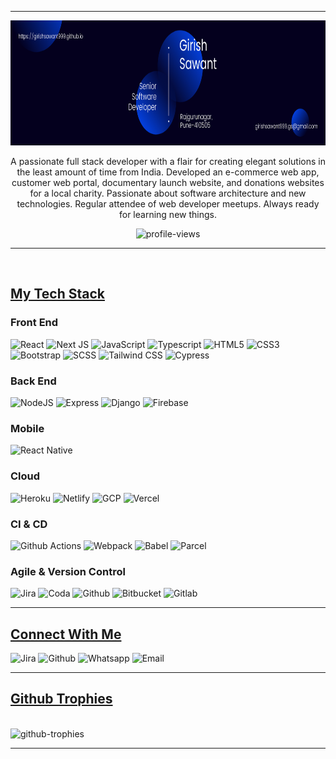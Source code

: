 <!-- <p align="center">
  <img src="./assets/images/hello.gif" alt="profile-welcome" height="350" />
</p> -->
<hr />

<p align="center">
  <img src="./assets/images/intro.png" alt="profile-welcome" height="200" />
</p>

<p align="center">
  A passionate full stack developer with a flair for creating elegant solutions
  in the least amount of time from India. Developed an e-commerce web app,
  customer web portal, documentary launch website, and donations websites for a
  local charity. Passionate about software architecture and new technologies.
  Regular attendee of web developer meetups. Always ready for learning new
  things.
</p>
<p align="center">
  <img
    src="https://komarev.com/ghpvc/?username=girishsawant999&label=Profile%20views&color=0e75b6&style=flat&co   lor=2c98f0"
    alt="profile-views"
  />
</p>

---

<br>

## **<u>My Tech Stack</u>**
### Front End

![React](https://img.shields.io/badge/react-%2320232a.svg?style=for-the-badge&logo=react&logoColor=%2361DAFB) ![Next JS](https://img.shields.io/badge/Next-black?style=for-the-badge&logo=next.js&logoColor=white) ![JavaScript](https://img.shields.io/badge/javascript-%23323330.svg?style=for-the-badge&logo=javascript&logoColor=%23F7DF1E) ![Typescript](https://img.shields.io/badge/typescript-%2320232a.svg?style=for-the-badge&logo=typescript&logoColor=%#3178C6) ![HTML5](https://img.shields.io/badge/html5-%23E34F26.svg?style=for-the-badge&logo=html5&logoColor=white) ![CSS3](https://img.shields.io/badge/css3-%231572B6.svg?style=for-the-badge&logo=css3&logoColor=white) ![Bootstrap](https://img.shields.io/badge/bootstrap-%2335495e.svg?style=for-the-badge&logo=bootstrap&logoColor=%234FC08D) ![SCSS](https://img.shields.io/badge/SCSS-%23323330.svg?style=for-the-badge&logo=SASS&logoColor=%CC6699) ![Tailwind CSS](https://img.shields.io/badge/tailwind%20css-%2335495e.svg?style=for-the-badge&logo=tailwindcss&logoColor=%234FC08D) ![Cypress](https://img.shields.io/badge/cypress-black.svg?style=for-the-badge&logo=cypress&logoColor=%#17202C)<br/>

### Back End

![NodeJS](https://img.shields.io/badge/node.js-6DA55F?style=for-the-badge&logo=node.js&logoColor=white) ![Express](https://img.shields.io/badge/express-%23CC0000.svg?style=for-the-badge&logo=express&logoColor=white) ![Django](https://img.shields.io/badge/django-%23323330.svg?style=for-the-badge&logo=django&logoColor=%092E20) ![Firebase](https://img.shields.io/badge/firebase-%23039BE5.svg?style=for-the-badge&logo=firebase) <br/>

### Mobile

![React Native](https://img.shields.io/badge/react_native-%2320232a.svg?style=for-the-badge&logo=react&logoColor=%2361DAFB) <br/>

### Cloud

![Heroku](https://img.shields.io/badge/heroku-%23430098.svg?style=for-the-badge&logo=heroku&logoColor=white) ![Netlify](https://img.shields.io/badge/netlify-%23CC0000.svg?style=for-the-badge&logo=netlify&logoColor=white) ![GCP](https://img.shields.io/badge/GCP-blue.svg?style=for-the-badge&logo=google-cloud&logoColor=white) ![Vercel](https://img.shields.io/badge/vercel-%23000000.svg?style=for-the-badge&logo=vercel&logoColor=white) <br/>

### CI & CD

![Github Actions](https://img.shields.io/badge/github%20actions-%23323330.svg?style=for-the-badge&logo=github-actions&logoColor=%#2088FF)
![Webpack](https://img.shields.io/badge/webpack-%238DD6F9.svg?style=for-the-badge&logo=webpack&logoColor=black) ![Babel](https://img.shields.io/badge/babel-%23F7DF1E.svg?style=for-the-badge&logo=babel&logoColor=black) ![Parcel](https://img.shields.io/badge/Parcel-%23CF4647.svg?style=for-the-badge&logo=dropbox&logoColor=white) <br/>

### Agile & Version Control

![Jira](https://img.shields.io/badge/jira-%230A0FFF.svg?style=for-the-badge&logo=jira&logoColor=white) ![Coda](https://img.shields.io/badge/coda-%6162234.svg?style=for-the-badge&logo=coda&logoColor=white) ![Github](https://img.shields.io/badge/github-black.svg?style=for-the-badge&logo=github&logoColor=white) ![Bitbucket](https://img.shields.io/badge/bitbucket-%230A0FFF.svg?style=for-the-badge&logo=bitbucket&logoColor=white) ![Gitlab](https://img.shields.io/badge/gitlab-%23E34F11.svg?style=for-the-badge&logo=gitlab&logoColor=white) <br/>

---

## **<u>Connect With Me</u>**

![Jira](https://img.shields.io/badge/linked%20in-blue.svg?style=for-the-badge&logo=linkedin&logoColor=white&link=https://linkedin.com/in/girishsawant999)
![Github](https://img.shields.io/badge/github-black.svg?style=for-the-badge&logo=github&logoColor=white&link=https://github.com/girishsawant999)
![Whatsapp](https://img.shields.io/badge/whatsapp-%2300FF00.svg?style=for-the-badge&logo=whatsapp&logoColor=white&link=https://api.whatsapp.com/send/?phone=918796456149&text=I+read+your+portfolio.+I%27m+&type=phone_number&app_absent=0)
![Email](https://img.shields.io/badge/email-red.svg?style=for-the-badge&logo=gmail&logoColor=white&link=mailto:girishsawant999.gs@gmail.com)

---

## **<u>Github Trophies</u>**

<br/>
  <img
    src="https://github-profile-trophy.vercel.app/?username=girishsawant999&row=1&margin-w=15&margin-h=15&size=100&color=0e75b6&style=flat&color=2c98f0"
    alt="github-trophies"
  />

---
